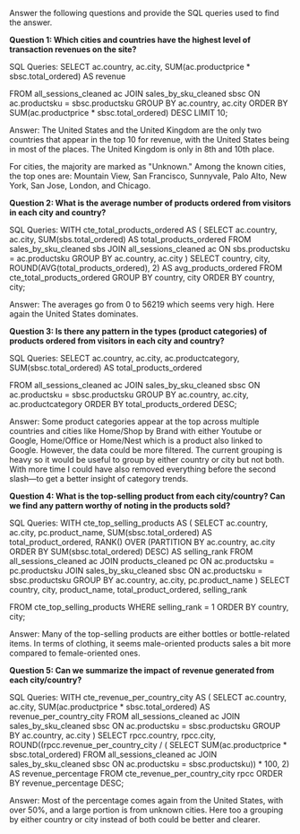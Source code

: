 Answer the following questions and provide the SQL queries used to find the answer.

    
**Question 1: Which cities and countries have the highest level of transaction revenues on the site?**


SQL Queries:
SELECT 
	ac.country,
	ac.city,
	SUM(ac.productprice * sbsc.total_ordered) AS revenue

FROM all_sessions_cleaned ac
JOIN sales_by_sku_cleaned sbsc ON ac.productsku = sbsc.productsku
GROUP BY ac.country, ac.city
ORDER BY SUM(ac.productprice * sbsc.total_ordered) DESC
LIMIT 10;



Answer: 
The United States and the United Kingdom are the only two countries that appear in the top 10 for revenue, with the United States being in most of the places. The United Kingdom is only in 8th and 10th place.

For cities, the majority are marked as "Unknown." Among the known cities, the top ones are:
Mountain View, San Francisco, Sunnyvale, Palo Alto, New York, San Jose, London, and Chicago.




**Question 2: What is the average number of products ordered from visitors in each city and country?**


SQL Queries:
WITH cte_total_products_ordered AS (
SELECT 
	ac.country,
	 ac.city, 
	SUM(sbs.total_ordered) AS total_products_ordered
FROM sales_by_sku_cleaned sbs
JOIN all_sessions_cleaned ac ON sbs.productsku = ac.productsku
GROUP BY ac.country, ac.city
)
SELECT 
  country,
  city,
  ROUND(AVG(total_products_ordered), 2) AS avg_products_ordered
FROM cte_total_products_ordered
GROUP BY country, city
ORDER BY country, city;



Answer:
The averages go from 0 to 56219 which seems very high. Here again the United States dominates.





**Question 3: Is there any pattern in the types (product categories) of products ordered from visitors in each city and country?**


SQL Queries:
SELECT 
	ac.country,
	ac.city, 
	ac.productcategory,
	SUM(sbsc.total_ordered) AS total_products_ordered

FROM all_sessions_cleaned ac
JOIN sales_by_sku_cleaned sbsc ON ac.productsku = sbsc.productsku
GROUP BY ac.country, ac.city, ac.productcategory
ORDER BY total_products_ordered DESC;



Answer:
Some product categories appear at the top across multiple countries and cities like Home/Shop by Brand with either Youtube or Google, Home/Office or Home/Nest which is a product also linked to Google. However, the data could be more filtered. The current grouping is heavy so it would be useful to group by either country or city but not both. With more time I could have also removed everything before the second slash—to get a better insight of category trends.





**Question 4: What is the top-selling product from each city/country? Can we find any pattern worthy of noting in the products sold?**


SQL Queries:
WITH cte_top_selling_products AS (
SELECT 
	ac.country,
	ac.city, 
	pc.product_name,
	SUM(sbsc.total_ordered) AS total_product_ordered,
	RANK() OVER (PARTITION BY ac.country, ac.city ORDER BY SUM(sbsc.total_ordered) DESC) AS selling_rank
FROM all_sessions_cleaned ac 
JOIN products_cleaned pc ON ac.productsku = pc.productsku
JOIN sales_by_sku_cleaned sbsc ON ac.productsku = sbsc.productsku
GROUP BY ac.country, ac.city, pc.product_name
)
SELECT 
	country,
	city, 
	product_name,
	total_product_ordered,
	selling_rank

FROM cte_top_selling_products
WHERE selling_rank = 1
ORDER BY country, city;


Answer:
Many of the top-selling products are either bottles or bottle-related items. In terms of clothing, it seems male-oriented products sales a bit more compared to female-oriented ones. 





**Question 5: Can we summarize the impact of revenue generated from each city/country?**

SQL Queries:
WITH cte_revenue_per_country_city AS (
SELECT 
    ac.country,
    ac.city,
    SUM(ac.productprice * sbsc.total_ordered) AS revenue_per_country_city
FROM all_sessions_cleaned ac
JOIN sales_by_sku_cleaned sbsc ON ac.productsku = sbsc.productsku
GROUP BY ac.country, ac.city
)
SELECT 
  rpcc.country,
  rpcc.city,
  ROUND((rpcc.revenue_per_country_city / (
SELECT 
	SUM(ac.productprice * sbsc.total_ordered)
	FROM all_sessions_cleaned ac
	JOIN sales_by_sku_cleaned sbsc ON ac.productsku = sbsc.productsku)) * 100, 2) AS revenue_percentage
FROM cte_revenue_per_country_city rpcc
ORDER BY revenue_percentage DESC; 




Answer:
Most of the percentage comes again from the United States, with over 50%, and a large portion is from unknown cities. Here too a grouping by either country or city instead of both could be better and clearer.






